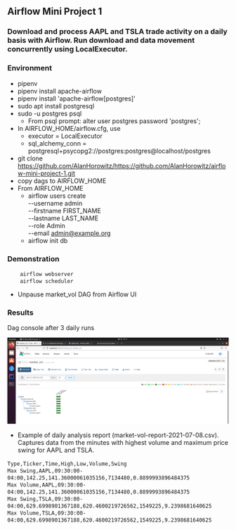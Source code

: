 ## Airflow Mini Project 1

### Download and process AAPL and TSLA trade activity on a daily basis with Airflow.  Run download and data movement concurrently using LocalExecutor.

### Environment

- pipenv
- pipenv install apache-airflow
- pipenv install 'apache-airflow[postgres]'
- sudo apt install postgresql
- sudo -u postgres psql
    - From psql prompt: alter user postgres password 'postgres';
- In AIRFLOW_HOME/airflow.cfg, use
  - executor = LocalExecutor
  - sql_alchemy_conn = postgresql+psycopg2://postgres:postgres@localhost/postgres
- git clone https://github.com/AlanHorowitz/https://github.com/AlanHorowitz/airflow-mini-project-1.git
- copy dags to AIRFLOW_HOME
- From AIRFLOW_HOME
  - airflow users create \
    --username admin \
    --firstname FIRST_NAME \
    --lastname LAST_NAME \
    --role Admin \
    --email admin@example.org
  - airflow init db

### Demonstration

``` 
    airflow webserver
    airflow scheduler
```

- Unpause market_vol DAG from Airflow UI

### Results 

Dag console after 3 daily runs

![console](./images/VirtualBox_pySpark_10_07_2021_14_59_32.png)
- Example of daily analysis report (market-vol-report-2021-07-08.csv).  Captures data from the minutes with highest volume and maximum price swing for AAPL and TSLA. 
``` 
Type,Ticker,Time,High,Low,Volume,Swing
Max Swing,AAPL,09:30:00-04:00,142.25,141.36000061035156,7134480,0.8899993896484375
Max Volume,AAPL,09:30:00-04:00,142.25,141.36000061035156,7134480,0.8899993896484375
Max Swing,TSLA,09:30:00-04:00,629.6998901367188,620.4600219726562,1549225,9.2398681640625
Max Volume,TSLA,09:30:00-04:00,629.6998901367188,620.4600219726562,1549225,9.2398681640625

```
